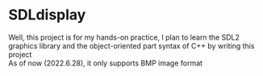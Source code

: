 # SDLdisplay
Well, this project is for my hands-on practice, I plan to learn the SDL2 graphics library and the object-oriented part syntax of C++ by writing this project  
As of now (2022.6.28), it only supports BMP image format